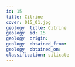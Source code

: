 ```yaml
---
id: 15 
title: Citrine
cover: 015_01.jpg
geology  title: Citrine
geology  id: 15
geology  origin: 
geology  obtained_from: 
geology  obtained_on: 
classification: silicate
---
```


